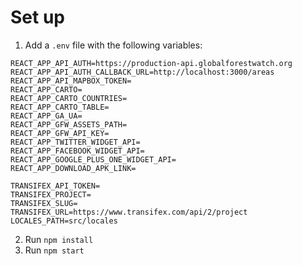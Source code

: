 # Set up

1. Add a `.env` file with the following variables:

```
REACT_APP_API_AUTH=https://production-api.globalforestwatch.org
REACT_APP_API_AUTH_CALLBACK_URL=http://localhost:3000/areas
REACT_APP_API_MAPBOX_TOKEN=
REACT_APP_CARTO=
REACT_APP_CARTO_COUNTRIES=
REACT_APP_CARTO_TABLE=
REACT_APP_GA_UA=
REACT_APP_GFW_ASSETS_PATH=
REACT_APP_GFW_API_KEY=
REACT_APP_TWITTER_WIDGET_API=
REACT_APP_FACEBOOK_WIDGET_API=
REACT_APP_GOOGLE_PLUS_ONE_WIDGET_API=
REACT_APP_DOWNLOAD_APK_LINK=

TRANSIFEX_API_TOKEN=
TRANSIFEX_PROJECT=
TRANSIFEX_SLUG=
TRANSIFEX_URL=https://www.transifex.com/api/2/project
LOCALES_PATH=src/locales
```

2. Run `npm install`
3. Run `npm start`

